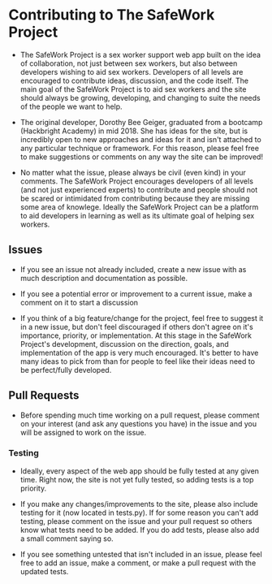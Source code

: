 # Contributing to The SafeWork Project

- The SafeWork Project is a sex worker support web app built on the idea of collaboration, not just between sex workers, but also between developers wishing to aid sex workers. Developers of all levels are encouraged to contribute ideas, discussion, and the code itself. The main goal of the SafeWork Project is to aid sex workers and the site should always be growing, developing, and changing to suite the needs of the people we want to help.

- The original developer, Dorothy Bee Geiger, graduated from a bootcamp (Hackbright Academy) in mid 2018. She has ideas for the site, but is incredibly open to new approaches and ideas for it and isn't attached to any particular technique or framework. For this reason, please feel free to make suggestions or comments on any way the site can be improved!

- No matter what the issue, please always be civil (even kind) in your comments. The SafeWork Project encourages developers of all levels (and not just experienced experts) to contribute and people should not be scared or intimidated from contributing because they are missing some area of knowlege. Ideally the SafeWork Project can be a platform to aid developers in learning as well as its ultimate goal of helping sex workers.

## Issues

- If you see an issue not already included, create a new issue with as much description and documentation as possible.

- If you see a potential error or improvement to a current issue, make a comment on it to start a discussion

- If you think of a big feature/change for the project, feel free to suggest it in a new issue, but don't feel discouraged if others don't agree on it's importance, priority, or implementation. At this stage in the SafeWork Project's development, discussion on the direction, goals, and implementation of the app is very much encouraged. It's better to have many ideas to pick from than for people to feel like their ideas need to be perfect/fully developed.

## Pull Requests

- Before spending much time working on a pull request, please comment on your interest (and ask any questions you have) in the issue and you will be assigned to work on the issue.

### Testing

- Ideally, every aspect of the web app should be fully tested at any given time. Right now, the site is not yet fully tested, so adding tests is a top priority.

- If you make any changes/improvements to the site, please also include testing for it (now located in tests.py). If for some reason you can't add testing, please comment on the issue and your pull request so others know what tests need to be added. If you do add tests, please also add a small comment saying so.

- If you see something untested that isn't included in an issue, please feel free to add an issue, make a comment, or make a pull request with the updated tests.